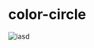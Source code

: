 # color-circle
![iasd](https://user-images.githubusercontent.com/60467856/146644086-0d94f33f-a94d-47ba-ba8c-00dbf04d05ce.PNG)
